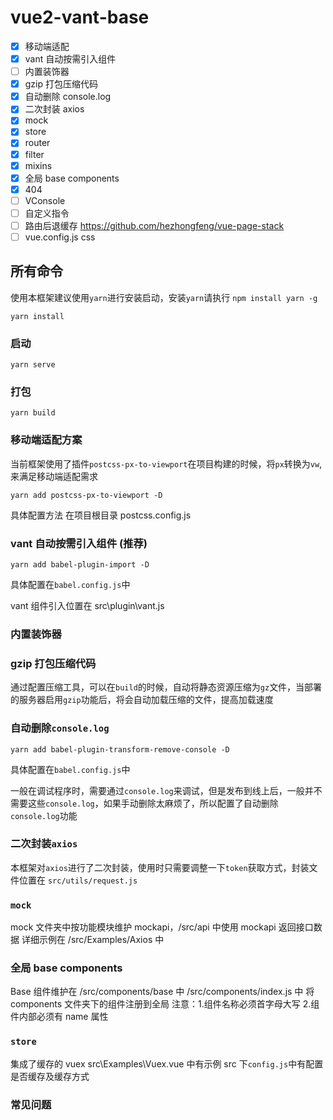 # vue2-vant-base

- [x] 移动端适配
- [x] vant 自动按需引入组件
- [ ] 内置装饰器
- [x] gzip 打包压缩代码
- [x] 自动删除 console.log
- [x] 二次封装 axios
- [x] mock
- [x] store
- [x] router
- [x] filter
- [x] mixins
- [x] 全局 base components
- [x] 404
- [ ] VConsole
- [ ] 自定义指令
- [ ] 路由后退缓存 https://github.com/hezhongfeng/vue-page-stack
- [ ] vue.config.js css

## 所有命令

使用本框架建议使用`yarn`进行安装启动，安装`yarn`请执行 `npm install yarn -g`

```安装
yarn install
```

### 启动

```
yarn serve
```

### 打包

```
yarn build
```

### 移动端适配方案

当前框架使用了插件`postcss-px-to-viewport`在项目构建的时候，将`px`转换为`vw`,来满足移动端适配需求

```
yarn add postcss-px-to-viewport -D
```

具体配置方法 在项目根目录 postcss.config.js

### vant 自动按需引入组件 (推荐)

```
yarn add babel-plugin-import -D
```

具体配置在`babel.config.js`中

vant 组件引入位置在 src\plugin\vant.js

### 内置装饰器

### gzip 打包压缩代码

通过配置压缩工具，可以在`build`的时候，自动将静态资源压缩为`gz`文件，当部署的服务器启用`gzip`功能后，将会自动加载压缩的文件，提高加载速度

### 自动删除`console.log`

```
yarn add babel-plugin-transform-remove-console -D
```

具体配置在`babel.config.js`中

一般在调试程序时，需要通过`console.log`来调试，但是发布到线上后，一般并不需要这些`console.log`，如果手动删除太麻烦了，所以配置了自动删除`console.log`功能

### 二次封装`axios`

本框架对`axios`进行了二次封装，使用时只需要调整一下`token`获取方式，封装文件位置在 `src/utils/request.js`

### `mock`

mock 文件夹中按功能模块维护 mockapi，/src/api 中使用 mockapi 返回接口数据
详细示例在 /src/Examples/Axios 中

### 全局 base components

Base 组件维护在 /src/components/base 中
/src/components/index.js 中 将 components 文件夹下的组件注册到全局
注意：1.组件名称必须首字母大写 2.组件内部必须有 name 属性

### `store`

集成了缓存的 vuex
src\Examples\Vuex.vue 中有示例
src 下`config.js`中有配置是否缓存及缓存方式

### 常见问题
